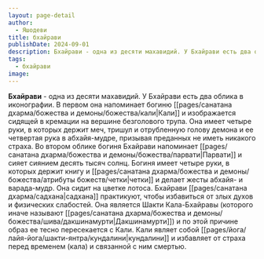 ```yaml
---
layout: page-detail
author:
  - Яшодеви
title: бхайрави
publishDate: 2024-09-01
description: Бхайрави - одна из десяти махавидий. У Бхайрави есть два облика в иконографии. В первом она напоминает богиню Кали и изображается сидящей в кремации на вершине безголового трупа.
tags:
  - бхайрави
image:
---
```

**Бхайрави** - одна из десяти махавидий. У Бхайрави есть два облика в иконографии. В первом она напоминает богиню [[pages/санатана дхарма/божества и демоны/божества/кали|Кали]] и изображается сидящей в кремации на вершине безголового трупа. Она имеет четыре руки, в которых держит меч, тришул и отрубленную голову демона и ее четвертая рука в абхайя-мудре, призывая преданных не иметь никакого страха. Во втором облике богиня Бхайрави напоминает [[pages/санатана дхарма/божества и демоны/божества/парвати|Парвати]] и сияет сиянием десять тысяч солнц. Богиня имеет четыре руки, в которых держит книгу и [[pages/санатана дхарма/божества и демоны/божества/атрибуты божеств/четки|четки]] и делает жесты абхайя- и варада-мудр. Она сидит на цветке лотоса. Бхайрави [[pages/санатана дхарма/садхана|садхана]] практикуют, чтобы избавиться от злых духов и физических слабостей. Она является Шакти Кала-Бхайравы (которого иначе называют [[pages/санатана дхарма/божества и демоны/божества/шива/дакшинамурти|Дакшинамурти]]) и по этой причине образ ее тесно пересекается с Кали. Кали являет собой [[pages/йога/лайя-йога/шакти-янтра/кундалини|кундалини]] и избавляет от страха перед временем (кала) и связанной с ним смертью.

